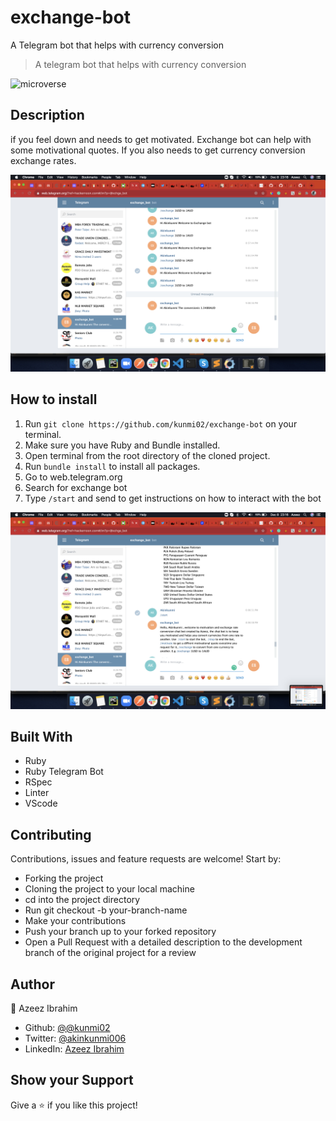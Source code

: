 # exchange-bot
A Telegram bot that helps with currency conversion

> A telegram bot that helps with currency conversion 

![microverse](https://camo.githubusercontent.com/3a5835d4f56c57cec85939ac345e43fef164c178/68747470733a2f2f696d672e736869656c64732e696f2f62616467652f4d6963726f76657273652d626c756576696f6c6574)

## Description

if you feel down and needs to get motivated. Exchange bot can help with some motivational quotes. If you also needs to get currency conversion exchange rates.

![screenshot](assets/screen1.png)

## How to install

1. Run `git clone https://github.com/kunmi02/exchange-bot` on your terminal.
2. Make sure you have Ruby and Bundle installed.
3. Open terminal from the root directory of the cloned project.
4. Run `bundle install` to install all packages.
5. Go to web.telegram.org
6. Search for exchange bot
7. Type `/start`  and send to get instructions on how to interact with the bot

![screenshot](assets/screen2.png)

## Built With

- Ruby
- Ruby Telegram Bot
- RSpec
- Linter
- VScode

## Contributing

Contributions, issues and feature requests are welcome! Start by:

  - Forking the project
  - Cloning the project to your local machine
  - cd into the project directory
  - Run git checkout -b your-branch-name
  - Make your contributions
  - Push your branch up to your forked repository
  - Open a Pull Request with a detailed description to the development branch of the original project for a review

## Author

👤 Azeez Ibrahim
- Github: [@@kunmi02](https://github.com/kunmi02)
- Twitter: [@akinkunmi006](https://twitter.com/akinkunmi006)
- LinkedIn: [Azeez Ibrahim](https://www.linkedin.com/in/akinkunmi006/)

## Show your Support
Give a ⭐ if you like this project!

